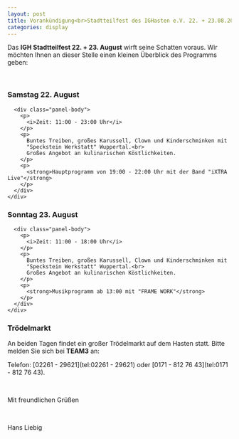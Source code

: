 ```yaml
---
layout: post
title: Vorankündigung<br>Stadtteilfest des IGHasten e.V. 22. + 23.08.2015<br><span class="badge">Zeiten geändert</span>
categories: display
---
```


Das **IGH Stadtteilfest 22. + 23. August** wirft seine Schatten voraus. Wir möchten
Ihnen an dieser Stelle einen kleinen Überblick des Programms geben:

&nbsp;

<div class="row">
  <div class="col-md-6">
    <div class="panel panel-default">
      <div class="panel-heading">
        <h3 class="panel-title">Samstag 22. August</h3>
      </div>

      <div class="panel-body">
        <p>
          <i>Zeit: 11:00 - 23:00 Uhr</i>
        </p>
        <p>
          Buntes Treiben, großes Karussell, Clown und Kinderschminken mit
          "Speckstein Werkstatt" Wuppertal.<br>
          Großes Angebot an kulinarischen Köstlichkeiten.
        </p>
        <p>
          <strong>Hauptprogramm von 19:00 - 22:00 Uhr mit der Band "iXTRA Live"</strong>
        </p>
      </div>
    </div>
  </div>

  <div class="col-md-6">
    <div class="panel panel-default">
      <div class="panel-heading">
        <h3 class="panel-title">Sonntag 23. August</h3>
      </div>

      <div class="panel-body">
        <p>
          <i>Zeit: 11:00 - 18:00 Uhr</i>
        </p>
        <p>
          Buntes Treiben, großes Karussell, Clown und Kinderschminken mit
          "Speckstein Werkstatt" Wuppertal.<br>
          Großes Angebot an kulinarischen Köstlichkeiten.
        </p>
        <p>
          <strong>Musikprogramm ab 13:00 mit "FRAME WORK"</strong>
        </p>
      </div>
    </div>
  </div>
</div>

### Trödelmarkt
An beiden Tagen findet ein großer Trödelmarkt auf dem Hasten statt. Bitte melden Sie sich bei
**TEAM3** an:

Telefon: [02261 - 29621](tel:02261 - 29621) oder [0171 - 812 76 43](tel:0171 - 812 76 43).

&nbsp;

Mit freundlichen Grüßen

&nbsp;

Hans Liebig
